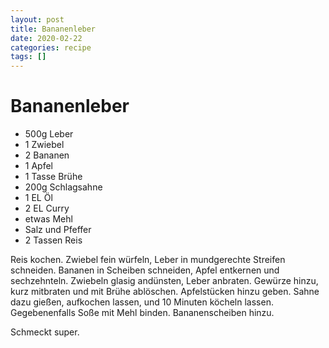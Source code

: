 ```yaml
---
layout: post
title: Bananenleber
date: 2020-02-22
categories: recipe
tags: []
---
```

# Bananenleber

- 500g Leber
- 1 Zwiebel
- 2 Bananen
- 1 Apfel
- 1 Tasse Brühe
- 200g Schlagsahne
- 1 EL Öl
- 2 EL Curry
- etwas Mehl
- Salz und Pfeffer
- 2 Tassen Reis

Reis kochen.
Zwiebel fein würfeln, Leber in mundgerechte Streifen schneiden.
Bananen in Scheiben schneiden, Apfel entkernen und sechzehnteln.
Zwiebeln glasig andünsten, Leber anbraten.
Gewürze hinzu, kurz mitbraten und mit Brühe ablöschen.
Apfelstücken hinzu geben.
Sahne dazu gießen, aufkochen lassen, und 10 Minuten köcheln lassen.
Gegebenenfalls Soße mit Mehl binden.
Bananenscheiben hinzu.

Schmeckt super.
